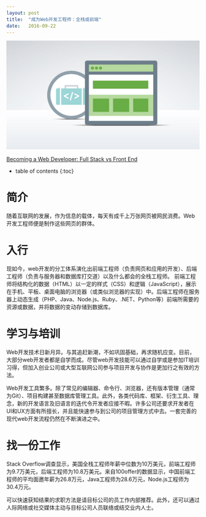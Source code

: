 ```yaml
---
layout: post
title:  "成为Web开发工程师：全栈或前端"
date:   2016-09-22
---
```

![becoming-a-web-developer-full-stack-vs-front-end](/images/9d30f6857adb0849af032c4d0ad255ba.jpeg)

[Becoming a Web Developer: Full Stack vs Front End](https://www.lynda.com/Web-tutorials/Becoming-Web-Developer-Full-Stack-vs-Front-End/483022-2.html)

* table of contents
{:toc}

# 简介

随着互联网的发展，作为信息的载体，每天有成千上万张网页被网民消费。Web开发工程师便是制作这些网页的群体。

# 入行

现如今，web开发的分工体系演化出前端工程师（负责网页和应用的开发）、后端工程师（负责与服务器和数据库打交道）以及什么都会的全栈工程师。
前端工程师将结构化的数据（HTML）以一定的样式（CSS）和逻辑（JavaScript），展示在手机、平板、桌面电脑的浏览器（或类似浏览器的实现）中。后端工程师在服务器上动态生成（PHP、Java、Node.js、Ruby、.NET、Python等）前端所需要的资源或数据，并将数据的变动存储到数据库。

# 学习与培训

Web开发技术日新月异。与其追赶新潮，不如巩固基础，再求随机应变。目前，大部分web开发者都是自学而成。尽管web开发技能可以通过自学或是参加IT培训习得，但加入创业公司或大型互联网公司参与项目开发与协作是更加行之有效的方法。

Web开发工具繁多。除了常见的编辑器、命令行、浏览器，还有版本管理（通常为Git）、项目构建甚至数据库管理工具。此外，各类代码库、框架、衍生工具、理念，新的开发语言及旧语言的迭代令开发者应接不暇。许多公司还要求开发者在UI和UX方面有所擅长，并且能快速参与到公司的项目管理方式中去。一套完善的现代web开发流程仍然在不断演进之中。

# 找一份工作

Stack Overflow调查显示，美国全栈工程师年薪中位数为10万美元，前端工程师为9.7万美元，后端工程师为10.8万美元。来自100offer的数据显示，中国前端工程师的平均面邀年薪为26.8万元，Java工程师为28.6万元，Node.js工程师为30.4万元。

可以快速获知结果的求职方法是请目标公司的员工作内部推荐。此外，还可以通过人际网络或社交媒体主动与目标公司人员联络或结交业内人士。
